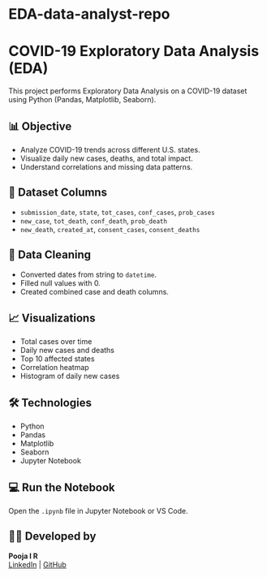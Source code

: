 # EDA-data-analyst-repo

# COVID-19 Exploratory Data Analysis (EDA)

This project performs Exploratory Data Analysis on a COVID-19 dataset using Python (Pandas, Matplotlib, Seaborn).

## 📊 Objective

- Analyze COVID-19 trends across different U.S. states.
- Visualize daily new cases, deaths, and total impact.
- Understand correlations and missing data patterns.

## 📁 Dataset Columns

- `submission_date`, `state`, `tot_cases`, `conf_cases`, `prob_cases`
- `new_case`, `tot_death`, `conf_death`, `prob_death`
- `new_death`, `created_at`, `consent_cases`, `consent_deaths`

## 🧹 Data Cleaning

- Converted dates from string to `datetime`.
- Filled null values with 0.
- Created combined case and death columns.

## 📈 Visualizations

- Total cases over time
- Daily new cases and deaths
- Top 10 affected states
- Correlation heatmap
- Histogram of daily new cases

## 🛠️ Technologies

- Python
- Pandas
- Matplotlib
- Seaborn
- Jupyter Notebook

## 💻 Run the Notebook



Open the `.ipynb` file in Jupyter Notebook or VS Code.

## 👩‍💻 Developed by

**Pooja I R**  
[LinkedIn](https://www.linkedin.com/in/pooja-i-r-325003352/) | [GitHub](https://github.com/PoojaJNNCE)


